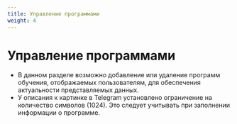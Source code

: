 ```yaml
---
title: Управление программами
weight: 4
---
```


# Управление программами

- В данном разделе возможно добавление или удаление программ обучения, отображаемых пользователям, для обеспечения актуальности представляемых данных.  
- У описания к картинке в Telegram установлено ограничение на количество символов (1024). Это следует учитывать при заполнении информации о программе.

